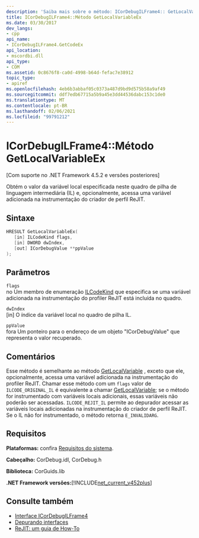 ```yaml
---
description: 'Saiba mais sobre o método: ICorDebugILFrame4:: GetLocalVariableEx'
title: ICorDebugILFrame4::Método GetLocalVariableEx
ms.date: 03/30/2017
dev_langs:
- cpp
api_name:
- ICorDebugILFrame4.GetCodeEx
api_location:
- mscordbi.dll
api_type:
- COM
ms.assetid: 0c8676f8-ca0d-4998-b64d-fefac7e38912
topic_type:
- apiref
ms.openlocfilehash: 4eb6b3abbaf05c0373a487d9bd9d575b58a9af49
ms.sourcegitcommit: ddf7edb67715a5b9a45e3dd44536dabc153c1de0
ms.translationtype: MT
ms.contentlocale: pt-BR
ms.lasthandoff: 02/06/2021
ms.locfileid: "99791212"
---
```

# <a name="icordebugilframe4getlocalvariableex-method"></a>ICorDebugILFrame4::Método GetLocalVariableEx

[Com suporte no .NET Framework 4.5.2 e versões posteriores]  
  
 Obtém o valor da variável local especificada neste quadro de pilha de linguagem intermediária (IL) e, opcionalmente, acessa uma variável adicionada na instrumentação do criador de perfil ReJIT.  
  
## <a name="syntax"></a>Sintaxe  
  
```cpp
HRESULT GetLocalVariableEx(  
   [in] ILCodeKind flags,
   [in] DWORD dwIndex,
   [out] ICorDebugValue **ppValue  
);  
```  
  
## <a name="parameters"></a>Parâmetros  

 `flags`  
 no Um membro de enumeração [ILCodeKind](ilcodekind-enumeration.md) que especifica se uma variável adicionada na instrumentação do profiler ReJIT está incluída no quadro.  
  
 `dwIndex`  
 [in] O índice da variável local no quadro de pilha IL.  
  
 `ppValue`  
 fora Um ponteiro para o endereço de um objeto "ICorDebugValue" que representa o valor recuperado.  
  
## <a name="remarks"></a>Comentários  

 Esse método é semelhante ao método [GetLocalVariable](icordebugilframe-getlocalvariable-method.md) , exceto que ele, opcionalmente, acessa uma variável adicionada na instrumentação do profiler ReJIT. Chamar esse método com um `flags` valor de `ILCODE_ORIGINAL_IL` é equivalente a chamar [GetLocalVariable](icordebugilframe-getlocalvariable-method.md); se o método for instrumentado com variáveis locais adicionais, essas variáveis não poderão ser acessadas. `ILCODE_REJIT_IL` permite ao depurador acessar as variáveis locais adicionadas na instrumentação do criador de perfil ReJIT. Se o IL não for instrumentado, o método retorna `E_INVALIDARG`.  
  
## <a name="requirements"></a>Requisitos  

 **Plataformas:** confira [Requisitos do sistema](../../get-started/system-requirements.md).  
  
 **Cabeçalho:** CorDebug.idl, CorDebug.h  
  
 **Biblioteca:** CorGuids.lib  
  
 **.NET Framework versões:**[!INCLUDE[net_current_v452plus](../../../../includes/net-current-v452plus-md.md)]  
  
## <a name="see-also"></a>Consulte também

- [Interface ICorDebugILFrame4](icordebugilframe4-interface.md)
- [Depurando interfaces](debugging-interfaces.md)
- [ReJIT: um guia de How-To](/archive/blogs/davbr/rejit-a-how-to-guide)
